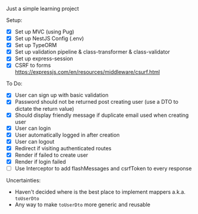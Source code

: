 Just a simple learning project

Setup:
- [x] Set up MVC (using Pug)
- [x] Set up NestJS Config (.env)
- [x] Set up TypeORM
- [x] Set up validation pipeline & class-transformer & class-validator
- [x] Set up express-session
- [x] CSRF to forms https://expressjs.com/en/resources/middleware/csurf.html

To Do:
- [x] User can sign up with basic validation
- [x] Password should not be returned post creating user (use a DTO to dictate the return value)
- [x] Should display friendly message if duplicate email used when creating user
- [x] User can login
- [x] User automatically logged in after creation
- [x] User can logout
- [x] Redirect if visiting authenticated routes
- [x] Render if failed to create user
- [x] Render if login failed
- [ ] Use Interceptor to add flashMessages and csrfToken to every response

Uncertainties:
- Haven't decided where is the best place to implement mappers a.k.a. `toUserDto`
- Any way to make `toUserDto` more generic and reusable
